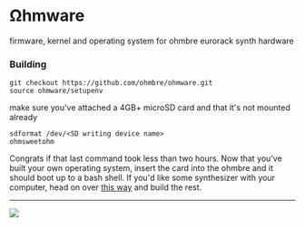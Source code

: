 # Ωhmware
firmware, kernel and operating system for ohmbre eurorack synth hardware

### Building

```
git checkout https://github.com/ohmbre/ohmware.git
source ohmware/setupenv
```
make sure you've attached a 4GB+ microSD card and that it's not mounted already
```
sdformat /dev/<SD writing device name>
ohmsweetohm
```

Congrats if that last command took less than two hours.  Now that you've built your own
operating system, insert the card into the ohmbre and it should boot up to a bash shell. If you'd like some synthesizer with your computer, head on over [this way](https://github.com/ohmbre/ohmstudio) and build the rest.





<hr>

![](https://imgur.com/download/UwRYVDR)
